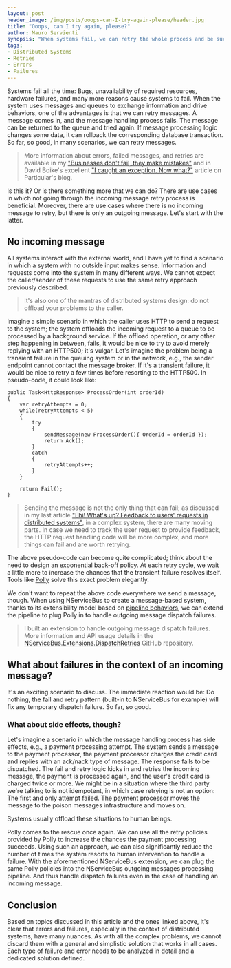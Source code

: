 ```yaml
---
layout: post
header_image: /img/posts/ooops-can-I-try-again-please/header.jpg
title: "Ooops, can I try again, please?"
author: Mauro Servienti
synopsis: "When systems fail, we can retry the whole process and be successful. However, there are scenarios in which retrying a subset of the process might be a better choice. Not all failures are born equal."
tags:
- Distributed Systems
- Retries
- Errors
- Failures
---
```


Systems fail all the time: Bugs, unavailability of required resources, hardware failures, and many more reasons cause systems to fail. When the system uses messages and queues to exchange information and drive behaviors, one of the advantages is that we can retry messages. A message comes in, and the message handling process fails. The message can be returned to the queue and tried again. If message processing logic changes some data, it can rollback the corresponding database transaction. So far, so good, in many scenarios, we can retry messages.

> More information about errors, failed messages, and retries are available in my ["Businesses don't fail, they make mistakes"](https://milestone.topics.it/2019/09/10/businesses-dont-fail-they-make-mistakes.html) and in David Boike's excellent ["I caught an exception. Now what?"](https://particular.net/blog/but-all-my-errors-are-severe) article on Particular's blog.

Is this it? Or is there something more that we can do? There are use cases in which not going through the incoming message retry process is beneficial. Moreover, there are use cases where there is no incoming message to retry, but there is only an outgoing message. Let's start with the latter.

## No incoming message

All systems interact with the external world, and I have yet to find a scenario in which a system with no outside input makes sense. Information and requests come into the system in many different ways. We cannot expect the caller/sender of these requests to use the same retry approach previously described.

> It's also one of the mantras of distributed systems design: do not offload your problems to the caller.

Imagine a simple scenario in which the caller uses HTTP to send a request to the system; the system offloads the incoming request to a queue to be processed by a background service. If the offload operation, or any other step happening in between, fails, it would be nice to try to avoid merely replying with an HTTP500; it's vulgar.
Let's imagine the problem being a transient failure in the queuing system or in the network, e.g., the sender endpoint cannot contact the message broker. If it's a transient failure, it would be nice to retry a few times before resorting to the HTTP500. In pseudo-code, it could look like:

```
public Task<HttpResponse> ProcessOrder(int orderId)
{
    var retryAttempts = 0;
    while(retryAttempts < 5)
    {
        try
        {
            sendMessage(new ProcessOrder(){ OrderId = orderId });
            return Ack();
        }
        catch
        {
            retryAttempts++;
        }
    }

    return Fail();
}
```

> Sending the message is not the only thing that can fail; as discussed in my last article ["Ehi! What's up? Feedback to users' requests in distributed systems"](https://milestone.topics.it/2021/01/12/feedback-to-users-requests-in-distributed-systems.html), in a complex system, there are many moving parts. In case we need to track the user request to provide feedback, the HTTP request handling code will be more complex, and more things can fail and are worth retrying.

The above pseudo-code can become quite complicated; think about the need to design an exponential back-off policy. At each retry cycle, we wait a little more to increase the chances that the transient failure resolves itself. Tools like [Polly](https://github.com/App-vNext/Polly) solve this exact problem elegantly.

We don't want to repeat the above code everywhere we send a message, though. When using NServiceBus to create a message-based system, thanks to its extensibility model based on [pipeline behaviors](https://docs.particular.net/nservicebus/pipeline/manipulate-with-behaviors), we can extend the pipeline to plug Polly in to handle outgoing message dispatch failures.

> I built an extension to handle outgoing message dispatch failures. More information and API usage details in the [NServiceBus.Extensions.DispatchRetries](https://github.com/mauroservienti/NServiceBus.Extensions.DispatchRetries) GitHub repository.

## What about failures in the context of an incoming message?

It's an exciting scenario to discuss. The immediate reaction would be: Do nothing, the fail and retry pattern (built-in to NServiceBus for example) will fix any temporary dispatch failure. So far, so good.

### What about side effects, though?

Let's imagine a scenario in which the message handling process has side effects, e.g., a payment processing attempt. The system sends a message to the payment processor, the payment processor charges the credit card and replies with an ack/nack type of message.
The response fails to be dispatched. The fail and retry logic kicks in and retries the incoming message, the payment is processed again, and the user's credit card is charged twice or more. We might be in a situation where the third party we're talking to is not idempotent, in which case retrying is not an option: The first and only attempt failed. The payment processor moves the message to the poison messages infrastructure and moves on.

Systems usually offload these situations to human beings.

Polly comes to the rescue once again. We can use all the retry policies provided by Polly to increase the chances the payment processing succeeds. Using such an approach, we can also significantly reduce the number of times the system resorts to human intervention to handle a failure. With the aforementioned NServiceBus extension, we can plug the same Polly policies into the NServiceBus outgoing messages processing pipeline. And thus handle dispatch failures even in the case of handling an incoming message.

## Conclusion

Based on topics discussed in this article and the ones linked above, it's clear that errors and failures, especially in the context of distributed systems, have many nuances. As with all the complex problems, we cannot discard them with a general and simplistic solution that works in all cases. Each type of failure and error needs to be analyzed in detail and a dedicated solution defined.
